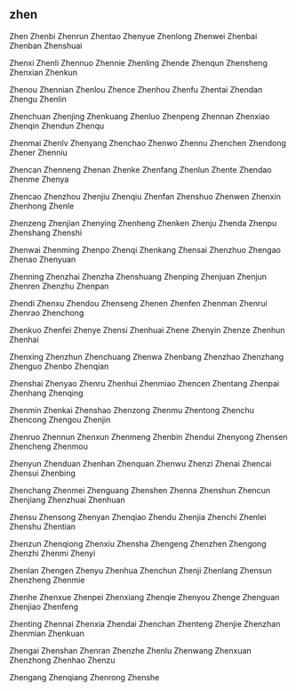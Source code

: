 zhen
---

Zhen Zhenbi Zhenrun Zhentao Zhenyue Zhenlong Zhenwei Zhenbai Zhenban Zhenshuai

Zhenxi Zhenli Zhennuo Zhennie Zhenling Zhende Zhenqun Zhensheng Zhenxian Zhenkun

Zhenou Zhennian Zhenlou Zhence Zhenhou Zhenfu Zhentai Zhendan Zhengu Zhenlin

Zhenchuan Zhenjing Zhenkuang Zhenluo Zhenpeng Zhennan Zhenxiao Zhenqin Zhendun Zhenqu

Zhenmai Zhenlv Zhenyang Zhenchao Zhenwo Zhennu Zhenchen Zhendong Zhener Zhenniu

Zhencan Zhenneng Zhenan Zhenke Zhenfang Zhenlun Zhente Zhendao Zhenme Zhenya

Zhencao Zhenzhou Zhenjiu Zhenqiu Zhenfan Zhenshuo Zhenwen Zhenxin Zhenhong Zhenle

Zhenzeng Zhenjian Zhenying Zhenheng Zhenken Zhenju Zhenda Zhenpu Zhenshang Zhenshi

Zhenwai Zhenming Zhenpo Zhenqi Zhenkang Zhensai Zhenzhuo Zhengao Zhenao Zhenyuan

Zhenning Zhenzhai Zhenzha Zhenshuang Zhenping Zhenjuan Zhenjun Zhenren Zhenzhu Zhenpan

Zhendi Zhenxu Zhendou Zhenseng Zhenen Zhenfen Zhenman Zhenrui Zhenrao Zhenchong

Zhenkuo Zhenfei Zhenye Zhensi Zhenhuai Zhene Zhenyin Zhenze Zhenhun Zhenhai

Zhenxing Zhenzhun Zhenchuang Zhenwa Zhenbang Zhenzhao Zhenzhang Zhenguo Zhenbo   Zhenqian

Zhenshai Zhenyao Zhenru Zhenhui Zhenmiao Zhencen Zhentang Zhenpai Zhenhang Zhenqing

Zhenmin Zhenkai Zhenshao Zhenzong Zhenmu Zhentong Zhenchu Zhencong Zhengou Zhenjin

Zhenruo Zhennun Zhenxun Zhenmeng Zhenbin Zhendui Zhenyong Zhensen Zhencheng Zhenmou

Zhenyun Zhenduan Zhenhan Zhenquan Zhenwu Zhenzi Zhenai Zhencai Zhensui Zhenbing

Zhenchang Zhenmei Zhenguang Zhenshen Zhenna Zhenshun Zhencun Zhenjiang Zhenzhuai Zhenhuan

Zhensu Zhensong Zhenyan Zhenqiao Zhendu Zhenjia Zhenchi Zhenlei Zhenshu Zhentian

Zhenzun Zhenqiong Zhenxiu Zhensha Zhengeng Zhenzhen Zhengong Zhenzhi Zhenmi Zhenyi

Zhenlan Zhengen Zhenyu Zhenhua Zhenchun Zhenji Zhenlang Zhensun Zhenzheng Zhenmie

Zhenhe Zhenxue Zhenpei Zhenxiang Zhenqie Zhenyou Zhenge Zhenguan Zhenjiao Zhenfeng

Zhenting Zhennai Zhenxia Zhendai Zhenchan Zhenteng Zhenjie Zhenzhan Zhenmian Zhenkuan

Zhengai Zhenshan Zhenran Zhenzhe Zhenlu Zhenwang Zhenxuan Zhenzhong Zhenhao Zhenzu

Zhengang Zhenqiang Zhenrong Zhenshe 